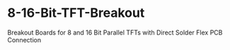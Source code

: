 # 8-16-Bit-TFT-Breakout
Breakout Boards for 8 and 16 Bit Parallel TFTs with Direct Solder Flex PCB Connection
